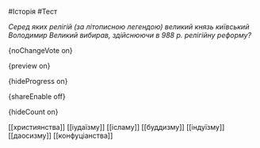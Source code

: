 #Історія #Тест

*Серед яких релігій (за літописною легендою) великий князь київський Володимир Великий вибирав, здійснюючи в 988 р. релігійну реформу?*

{noChangeVote on}

{preview on}

{hideProgress on}

{shareEnable off}

{hideCount on}

[[християнства]]
[[іудаїзму]]
[[ісламу]]
[[буддизму]]
[[індуїзму]]
[[даосизму]]
[[конфуціанства]]
